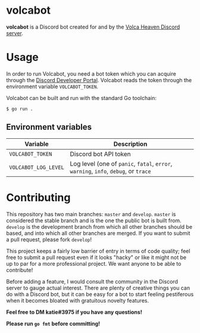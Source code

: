 # volcabot

**volcabot** is a Discord bot created for and by the [Volca Heaven Discord server](https://discord.gg/EFvuAzr).

# Usage

In order to run Volcabot, you need a bot token which you can acquire through the [Discord Developer Portal](https://discord.com/developers/applications). Volcabot reads the token through the environment variable `VOLCABOT_TOKEN`.

Volcabot can be built and run with the standard Go toolchain:

```
$ go run .
```

## Environment variables

| Variable             | Description                                                                         |
| -------------------- | ----------------------------------------------------------------------------------- |
| `VOLCABOT_TOKEN`     | Discord bot API token                                                               |
| `VOLCABOT_LOG_LEVEL` | Log level (one of `panic`, `fatal`, `error`, `warning`, `info`, `debug`, or `trace` |

# Contributing

This repository has two main branches: `master` and `develop`. `master` is considered the stable branch and is the one the public bot is built from. `develop` is the development branch from which all other branches should be based, and into which all other branches are merged. If you want to submit a pull request, please fork `develop`!

This project keeps a fairly low barrier of entry in terms of code quality; feel free to submit a pull request even if it looks "hacky" or like it might not be up to par for a more professional project. We want anyone to be able to contribute!

Before adding a feature, I would consult the community in the Discord server to gauge actual interest. There are plenty of creative things you can do with a Discord bot, but it can be easy for a bot to start feeling pestiferous when it becomes bloated with gratuitous novelty features.

**Feel free to DM katie#3975 if you have any questions!**

**Please run `go fmt` before committing!**
